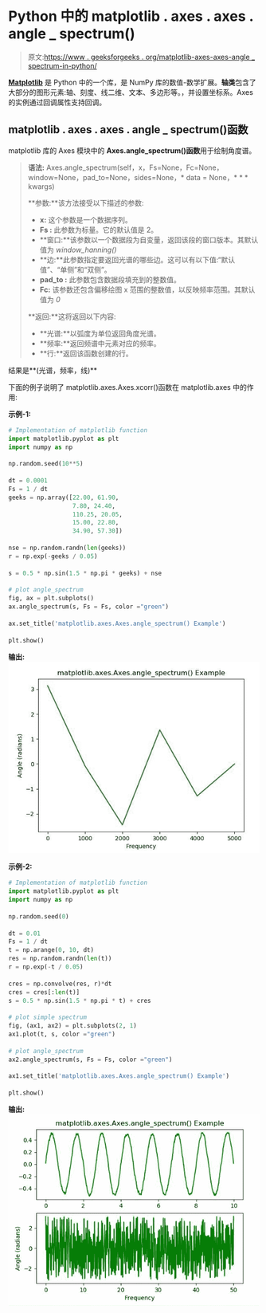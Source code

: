 # Python 中的 matplotlib . axes . axes . angle _ spectrum()

> 原文:[https://www . geeksforgeeks . org/matplotlib-axes-axes-angle _ spectrum-in-python/](https://www.geeksforgeeks.org/matplotlib-axes-axes-angle_spectrum-in-python/)

**[Matplotlib](https://www.geeksforgeeks.org/python-introduction-matplotlib/)** 是 Python 中的一个库，是 NumPy 库的数值-数学扩展。**轴类**包含了大部分的图形元素:轴、刻度、线二维、文本、多边形等。，并设置坐标系。Axes 的实例通过回调属性支持回调。

## matplotlib . axes . axes . angle _ spectrum()函数

matplotlib 库的 Axes 模块中的 **Axes.angle_spectrum()函数**用于绘制角度谱。

> **语法:** Axes.angle_spectrum(self，x，Fs=None，Fc=None，window=None，pad_to=None，sides=None，* data = None，* * * kwargs)
> 
> **参数:**该方法接受以下描述的参数:
> 
> *   **x:** 这个参数是一个数据序列。
> *   **Fs :** 此参数为标量。它的默认值是 2。
> *   **窗口:**该参数以一个数据段为自变量，返回该段的窗口版本。其默认值为 *window_hanning()*
> *   **边:**此参数指定要返回光谱的哪些边。这可以有以下值:“默认值”、“单侧”和“双侧”。
> *   **pad_to :** 此参数包含数据段填充到的整数值。
> *   **Fc:** 该参数还包含偏移绘图 x 范围的整数值，以反映频率范围。其默认值为 *0*
> 
> **返回:**这将返回以下内容:
> 
> *   **光谱:**以弧度为单位返回角度光谱。
> *   **频率:**返回频谱中元素对应的频率。
> *   **行:**返回该函数创建的行。

结果是**(光谱，频率，线)**

下面的例子说明了 matplotlib.axes.Axes.xcorr()函数在 matplotlib.axes 中的作用:

**示例-1:**

```py
# Implementation of matplotlib function
import matplotlib.pyplot as plt
import numpy as np

np.random.seed(10**5)

dt = 0.0001
Fs = 1 / dt
geeks = np.array([22.00, 61.90, 
                  7.80, 24.40, 
                  110.25, 20.05, 
                  15.00, 22.80, 
                  34.90, 57.30])

nse = np.random.randn(len(geeks))
r = np.exp(-geeks / 0.05)

s = 0.5 * np.sin(1.5 * np.pi * geeks) + nse

# plot angle_spectrum
fig, ax = plt.subplots()
ax.angle_spectrum(s, Fs = Fs, color ="green")

ax.set_title('matplotlib.axes.Axes.angle_spectrum() Example')

plt.show()
```

**输出:**
![](img/c237d0a0c41c0318a4e19692e271a1a1.png)

**示例-2:**

```py
# Implementation of matplotlib function
import matplotlib.pyplot as plt
import numpy as np

np.random.seed(0)

dt = 0.01
Fs = 1 / dt
t = np.arange(0, 10, dt)
res = np.random.randn(len(t))
r = np.exp(-t / 0.05)

cres = np.convolve(res, r)*dt
cres = cres[:len(t)]
s = 0.5 * np.sin(1.5 * np.pi * t) + cres

# plot simple spectrum
fig, (ax1, ax2) = plt.subplots(2, 1)
ax1.plot(t, s, color ="green")

# plot angle_spectrum
ax2.angle_spectrum(s, Fs = Fs, color ="green")

ax1.set_title('matplotlib.axes.Axes.angle_spectrum() Example')

plt.show()
```

**输出:**
![](img/9d200c1f7f87af5eb61423df0226e6d3.png)